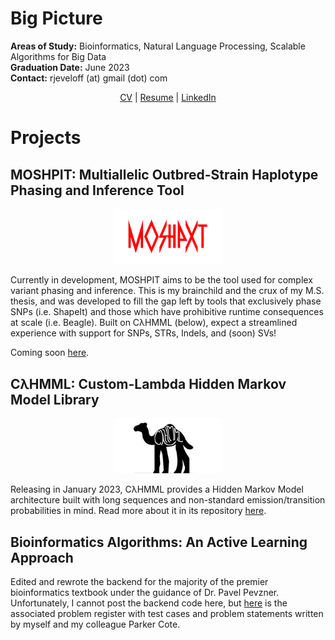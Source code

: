 # Big Picture
**Areas of Study:** Bioinformatics, Natural Language Processing, Scalable Algorithms for Big Data \
**Graduation Date:** June 2023 \
**Contact:** rjeveloff (at) gmail (dot) com

<p align="center">
<a href="resources/CV.pdf">CV</a> | <a href="resource/resume.pdf">Resume</a> | <a href="https://www.linkedin.com/in/rjeveloff/">LinkedIn</a>
</p>

# Projects

## MOSHPIT: Multiallelic Outbred-Strain Haplotype Phasing and Inference Tool

<p align="center">
  <img width="35%" src="resources/mosh.png">
</p>

Currently in development, MOSHPIT aims to be the tool used for complex variant phasing and inference. This is my brainchild and the crux of my M.S. thesis, and was developed to fill the gap left by tools that exclusively phase SNPs (i.e. ShapeIt) and those which have prohibitive runtime consequences at scale (i.e. Beagle). Built on CλHMML (below), expect a streamlined experience with support for SNPs, STRs, Indels, and (soon) SVs!

Coming soon [here](https://github.com/gymreklab/MOSHPIT).

## CλHMML: Custom-Lambda Hidden Markov Model Library

<p align="center">
  <img width="35%" src="resources/cahmml.png">
</p>

Releasing in January 2023, CλHMML provides a Hidden Markov Model architecture built with long sequences and non-standard emission/transition probabilities in mind. Read more about it in its repository [here](https://github.com/gymreklab/CAHHML).

## Bioinformatics Algorithms: An Active Learning Approach

Edited and rewrote the backend for the majority of the premier bioinformatics textbook under the guidance of Dr. Pavel Pevzner. Unfortunately, I cannot post the backend code here, but [here](https://github.com/rjeveloff/BA_problemregister) is the associated problem register with test cases and problem statements written by myself and my colleague Parker Cote.
